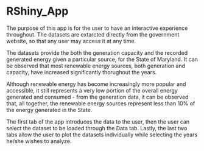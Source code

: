 # RShiny_App

The purpose of this app is for the user to have an interactive experience throughout. The datasets are extarcted directly from the government website, so that any user may access it at any time. 

The datasets provide the both the generation capacity and the recorded generated energy given a particular source, for the State of Maryland. It can be observed that most renewable energy sources, both generation and capacity, have increased significantly thorughout the years.

Although renewable energy has become increasingly more popular and accessible, it still represents a very low portion of the overall energy generated and consumed - from the generation data, it can be observed that, all together, the renewable energy sources represent less than 10% of the energy generated in the State.

The first tab of the app introduces the data to the user, then the user can select the dataset to be loaded through the Data tab. Lastly, the last two tabs allow the user to plot the datasets individually while selecting the years he/she wishes to analyze.

